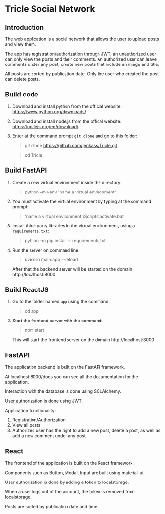 # Tricle Social Network

## Introduction

The web application is a social network that allows the user to upload posts and view them.

The app has registration/authorization through JWT, an unauthorized user can only view the posts and their comments. An authorized user can leave comments under any post, create new posts that include an image and title.

All posts are sorted by publication date. Only the user who created the post can delete posts.

## Build code

1) Download and install python from the official website: https://www.python.org/downloads/

2) Download and install node.js from the offical website: https://nodejs.org/en/download/

3) Enter at the command prompt ``git clone`` and go to this folder:

    > git clone https://github.com/jenkass/Tricle.git

    > cd Tricle

## Build FastAPI

1) Create a new virtual environment inside the directory:

    > python -m venv 'name a virtual environment'

2) You must activate the virtual environment by typing at the command prompt:

    > 'name a virtual environment'\Scripts\activate.bat

3) Install third-party libraries in the virtual environment, using a ``requirements.txt``:
    
    > python -m pip install -r requirements.txt

4) Run the server on command line.

    > uvicorn main:app --reload

    After that the backend server will be started on the domain http://localhost:8000

## Build ReactJS

1) Go to the folder named `app` using the command:

    > cd app

2) Start the frontend server with the command:

    > npm start
   
    This will start the frontend server on the domain http://localhost:3000

## FastAPI

The application backend is built on the FastAPI framework.

At localhost:8000/docs you can see all the documentation for the application.

Interaction with the database is done using SQLAlchemy.

User authorization is done using JWT.

Application functionality:
1) Registration/Authorization.
2) View all posts
3) Authorized user has the right to add a new post, delete a post, as well as add a new comment under any post

## React

The frontend of the application is built on the React framework.

Components such as Button, Modal, Input are built using material-ui.

User authorization is done by adding a token to localstorage.

When a user logs out of the account, the token is removed from localstorage.

Posts are sorted by publication date and time.
